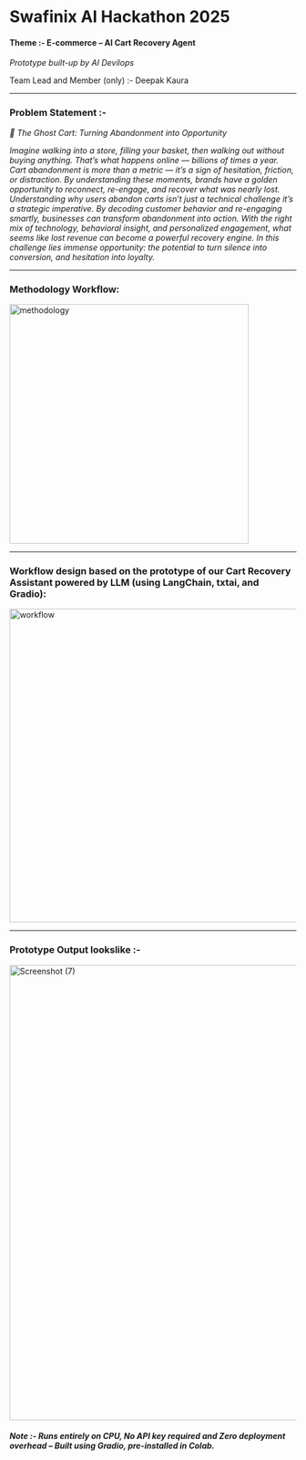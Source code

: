 # Swafinix AI Hackathon 2025

#### Theme :- E-commerce – AI Cart Recovery Agent

*Prototype built-up by AI Devilops*

Team Lead and Member (only) :- Deepak Kaura

-----

### Problem Statement :-

*🛒 The Ghost Cart: Turning Abandonment into Opportunity*

*Imagine walking into a store, filling your basket, then walking out without buying anything. That’s what happens online — billions of times a year. Cart abandonment is more than a metric — it’s a sign of hesitation, friction, or distraction. By understanding these moments, brands have a golden opportunity to reconnect, re-engage, and recover what was nearly lost. Understanding why users abandon carts isn’t just a technical challenge it’s a strategic imperative. By decoding customer behavior and re-engaging smartly, businesses can transform abandonment into action. With the right mix of technology, behavioral insight, and personalized engagement, what seems like lost revenue can become a powerful recovery engine. In this challenge lies immense opportunity: the potential to turn silence into conversion, and hesitation into loyalty.*

---

### Methodology Workflow:

<img width="420" height="420" alt="methodology" src="https://github.com/user-attachments/assets/51527f1a-b871-4447-a413-fa8c8893d06e" />

-------

### Workflow design based on the prototype of our Cart Recovery Assistant powered by LLM (using LangChain, txtai, and Gradio):

<img width="550" height="550" alt="workflow" src="https://github.com/user-attachments/assets/a012355e-e717-4815-b0a4-935946f64fa5"/>

----

### Prototype Output lookslike :-

<img width="1848" height="798" alt="Screenshot (7)" src="https://github.com/user-attachments/assets/4bbdd18a-7ff1-459d-815a-af896697d4de" />

#### *Note :-  Runs entirely on CPU, No API key required and Zero deployment overhead – Built using Gradio, pre-installed in Colab.*
